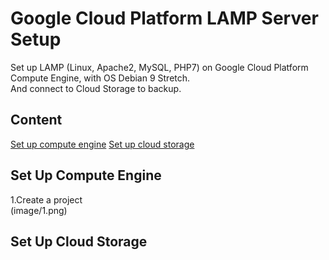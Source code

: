 # Google Cloud Platform LAMP Server Setup
Set up LAMP (Linux, Apache2, MySQL, PHP7) on Google Cloud Platform Compute Engine, with OS Debian 9 Stretch.</br>
And connect to Cloud Storage to backup.

## Content
[Set up compute engine](https://github.com/cindytsai/Google-Cloud-Platform-LAMP-Server-Setup#set-up-compute-engine)
[Set up cloud storage](https://github.com/cindytsai/Google-Cloud-Platform-LAMP-Server-Setup#set-up-cloud-storage)
## Set Up Compute Engine
1.Create a project</br>
(image/1.png)
## Set Up Cloud Storage
